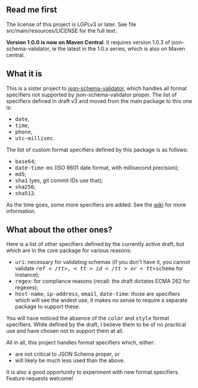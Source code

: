 <h2>Read me first</h2>

<p>The license of this project is LGPLv3 or later. See file
src/main/resources/LICENSE for the full text.</p>

<p><b>Version 1.0.0 is now on Maven Central</b>. It requires version 1.0.3 of
json-schema-validator, ie the latest in the 1.0.x series, which is also on Maven
central.</p>

<h2>What it is</h2>

<p>This is a sister project to <a
href="https://github.com/fge/json-schema-validator">json-schema-validator</a>,
which handles all format specifiers not supported by json-schema-validator
proper. The list of specifiers defined in draft v3 and moved from the main
package to this one is:</p>

* <tt>date</tt>,
* <tt>time</tt>,
* <tt>phone</tt>,
* <tt>utc-millisec</tt>.

<p>The list of custom format specifiers defined by this package is as follows:</p>

* <tt>base64</tt>;
* <tt>date-time-ms</tt> (ISO 8601 date format, with millisecond precision);
* <tt>md5</tt>;
* <tt>sha1</tt> (yes, git commit IDs use that);
* <tt>sha256</tt>;
* <tt>sha512</tt>.

<p>As the time goes, some more specifiers are added. See the <a
href="https://github.com/fge/json-schema-formats/wiki">wiki</a> for more
information.</p>

<h2>What about the other ones?</h2>

<p>Here is a list of other specifiers defined by the currently active draft,
but which are in the core package for various reasons:</p>

* <tt>uri</tt>: necessary for validating schemas (if you don't have it, you
  cannot validate <tt>$ref</tt>, <tt>id</tt> or <tt>$schema</tt> for instance);
* <tt>regex</tt>: for compliance reasons (recall: the draft dictates ECMA 262
  for regexes);
* <tt>host-name</tt>, <tt>ip-address</tt>, <tt>email</tt>, <tt>date-time</tt>:
  those are specifiers which will see the widest use, it makes no sense to
  require a separate package to support these.

<p>You will have noticed the absence of the <tt>color</tt> and <tt>style</tt>
format specifiers. While defined by the draft, I believe them to be of no
practical use and have chosen not to support them at all.</p>

<p>All in all, this project handles format specifiers which, either:</p>

* are not critical to JSON Schema proper, or
* will likely be much less used than the above.

<p>It is also a good opportunity to experiment with new format specifiers.
Feature requests welcome!</p>

